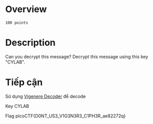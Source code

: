 # Overview #
`100 points`

# Description #
Can you decrypt this message?
Decrypt this message using this key "CYLAB".

# Tiếp cận #
Sử dụng [Vigenere Decoder](https://www.dcode.fr/vigenere-cipher) để decode

Key CYLAB

Flag picoCTF{D0NT_US3_V1G3N3R3_C1PH3R_ae82272q}
